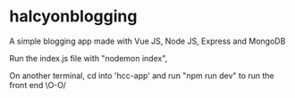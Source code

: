 # halcyonblogging
A simple blogging app made with Vue JS, Node JS, Express and MongoDB

Run the index.js file with "nodemon index",

On another terminal, cd into 'hcc-app' and run "npm run dev" to run the front end
\O-O/
